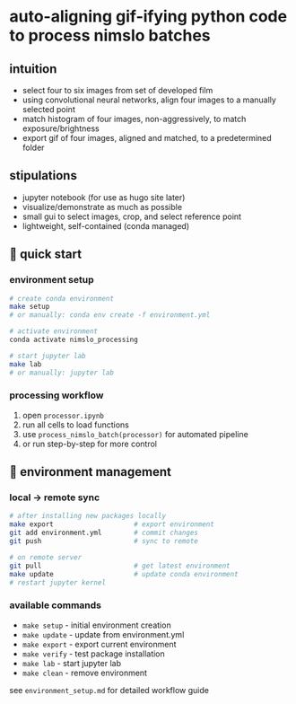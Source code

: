 # auto-aligning gif-ifying python code to process nimslo batches

## intuition
- select four to six images from set of developed film
- using convolutional neural networks, align four images to a manually selected point
- match histogram of four images, non-aggressively, to match exposure/brightness
- export gif of four images, aligned and matched, to a predetermined folder

## stipulations
- jupyter notebook (for use as hugo site later)
- visualize/demonstrate as much as possible
- small gui to select images, crop, and select reference point
- lightweight, self-contained (conda managed)

## 🚀 quick start

### environment setup
```bash
# create conda environment
make setup
# or manually: conda env create -f environment.yml

# activate environment
conda activate nimslo_processing

# start jupyter lab
make lab
# or manually: jupyter lab
```

### processing workflow
1. open `processor.ipynb`
2. run all cells to load functions
3. use `process_nimslo_batch(processor)` for automated pipeline
4. or run step-by-step for more control

## 🐍 environment management

### local → remote sync
```bash
# after installing new packages locally
make export                    # export environment
git add environment.yml        # commit changes
git push                       # sync to remote

# on remote server
git pull                       # get latest environment
make update                    # update conda environment
# restart jupyter kernel
```

### available commands
- `make setup` - initial environment creation
- `make update` - update from environment.yml
- `make export` - export current environment
- `make verify` - test package installation
- `make lab` - start jupyter lab
- `make clean` - remove environment

see `environment_setup.md` for detailed workflow guide

